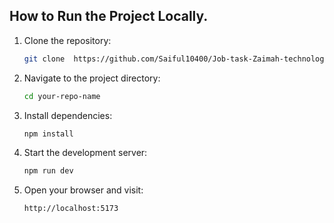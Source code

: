 ## How to Run the Project Locally. 
1. Clone the repository:      
      
    ```bash     
    git clone  https://github.com/Saiful10400/Job-task-Zaimah-technology
    ```

2. Navigate to the project directory:

    ```bash
    cd your-repo-name
    ```
 
3. Install dependencies:

    ```bash
    npm install
    ```

4. Start the development server:

    ```bash
    npm run dev
    ```

5. Open your browser and visit:

    ```bash
    http://localhost:5173
    ```
